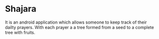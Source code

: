 # Shajara
It is an android application which allows someone to keep track of their dailty prayers. With each prayer a a tree formed from a seed to a complete tree with fruits.
